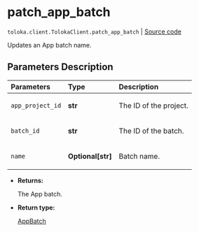 # patch_app_batch
`toloka.client.TolokaClient.patch_app_batch` | [Source code](https://github.com/Toloka/toloka-kit/blob/v1.1.4/src/client/__init__.py#L3958)

Updates an App batch name.

## Parameters Description

| Parameters | Type | Description |
| :----------| :----| :-----------|
`app_project_id`|**str**|<p>The ID of the project.</p>
`batch_id`|**str**|<p>The ID of the batch.</p>
`name`|**Optional\[str\]**|<p>Batch name.</p>

* **Returns:**

  The App batch.

* **Return type:**

  [AppBatch](toloka.client.app.AppBatch.md)
